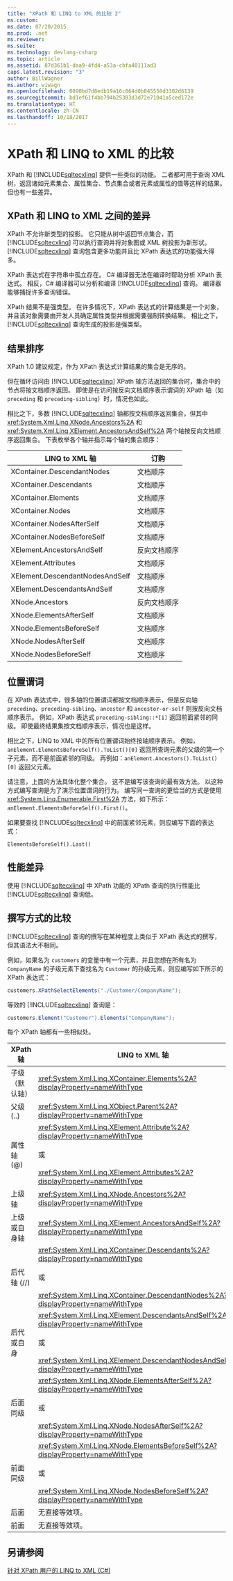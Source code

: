 ```yaml
---
title: "XPath 和 LINQ to XML 的比较 2"
ms.custom: 
ms.date: 07/20/2015
ms.prod: .net
ms.reviewer: 
ms.suite: 
ms.technology: devlang-csharp
ms.topic: article
ms.assetid: 87d361b1-daa9-4fd4-a53a-cbfa40111ad3
caps.latest.revision: "3"
author: BillWagner
ms.author: wiwagn
ms.openlocfilehash: 0890bd7d8edb19a16c864d0b845558d3302d6139
ms.sourcegitcommit: bd1ef61f4bb794b25383d3d72e71041a5ced172e
ms.translationtype: HT
ms.contentlocale: zh-CN
ms.lasthandoff: 10/18/2017
---
```

# <a name="comparison-of-xpath-and-linq-to-xml"></a>XPath 和 LINQ to XML 的比较
XPath 和 [!INCLUDE[sqltecxlinq](~/includes/sqltecxlinq-md.md)] 提供一些类似的功能。 二者都可用于查询 XML 树，返回诸如元素集合、属性集合、节点集合或者元素或属性的值等这样的结果。 但也有一些差异。  
  
## <a name="differences-between-xpath-and-linq-to-xml"></a>XPath 和 LINQ to XML 之间的差异  
 XPath 不允许新类型的投影。 它只能从树中返回节点集合，而 [!INCLUDE[sqltecxlinq](~/includes/sqltecxlinq-md.md)] 可以执行查询并将对象图或 XML 树投影为新形状。 [!INCLUDE[sqltecxlinq](~/includes/sqltecxlinq-md.md)] 查询包含更多功能并且比 XPath 表达式的功能强大得多。  
  
 XPath 表达式在字符串中孤立存在。 C# 编译器无法在编译时帮助分析 XPath 表达式。 相反，C# 编译器可以分析和编译 [!INCLUDE[sqltecxlinq](~/includes/sqltecxlinq-md.md)] 查询。 编译器能够捕捉许多查询错误。  
  
 XPath 结果不是强类型。 在许多情况下，XPath 表达式的计算结果是一个对象，并且该对象需要由开发人员确定属性类型并根据需要强制转换结果。 相比之下，[!INCLUDE[sqltecxlinq](~/includes/sqltecxlinq-md.md)] 查询生成的投影是强类型。  
  
## <a name="result-ordering"></a>结果排序  
 XPath 1.0 建议规定，作为 XPath 表达式计算结果的集合是无序的。  
  
 但在循环访问由 [!INCLUDE[sqltecxlinq](~/includes/sqltecxlinq-md.md)] XPath 轴方法返回的集合时，集合中的节点将按文档顺序返回。 即使是在访问按反向文档顺序表示谓词的 XPath 轴（如 `preceding` 和 `preceding-sibling`）时，情况也如此。  
  
 相比之下，多数 [!INCLUDE[sqltecxlinq](~/includes/sqltecxlinq-md.md)] 轴都按文档顺序返回集合，但其中 <xref:System.Xml.Linq.XNode.Ancestors%2A> 和 <xref:System.Xml.Linq.XElement.AncestorsAndSelf%2A> 两个轴按反向文档顺序返回集合。 下表枚举各个轴并指示每个轴的集合顺序：  
  
|LINQ to XML 轴|订购|  
|----------------------|--------------|  
|XContainer.DescendantNodes|文档顺序|  
|XContainer.Descendants|文档顺序|  
|XContainer.Elements|文档顺序|  
|XContainer.Nodes|文档顺序|  
|XContainer.NodesAfterSelf|文档顺序|  
|XContainer.NodesBeforeSelf|文档顺序|  
|XElement.AncestorsAndSelf|反向文档顺序|  
|XElement.Attributes|文档顺序|  
|XElement.DescendantNodesAndSelf|文档顺序|  
|XElement.DescendantsAndSelf|文档顺序|  
|XNode.Ancestors|反向文档顺序|  
|XNode.ElementsAfterSelf|文档顺序|  
|XNode.ElementsBeforeSelf|文档顺序|  
|XNode.NodesAfterSelf|文档顺序|  
|XNode.NodesBeforeSelf|文档顺序|  
  
## <a name="positional-predicates"></a>位置谓词  
 在 XPath 表达式中，很多轴的位置谓词都按文档顺序表示，但是反向轴 `preceding`、`preceding-sibling`、`ancestor` 和 `ancestor-or-self` 则按反向文档顺序表示。 例如，XPath 表达式 `preceding-sibling::*[1]` 返回前面紧邻的同级。 即使最终结果集按文档顺序表示，情况也是这样。  
  
 相比之下，LINQ to XML 中的所有位置谓词始终按轴顺序表示。 例如，`anElement.ElementsBeforeSelf().ToList()[0]` 返回所查询元素的父级的第一个子元素，而不是前面紧邻的同级。 再例如：`anElement.Ancestors().ToList()[0]` 返回父元素。  
  
 请注意，上面的方法具体化整个集合。 这不是编写该查询的最有效方法。 以这种方式编写查询是为了演示位置谓词的行为。 编写同一查询的更恰当的方式是使用 <xref:System.Linq.Enumerable.First%2A> 方法，如下所示：`anElement.ElementsBeforeSelf().First()`。  
  
 如果要查找 [!INCLUDE[sqltecxlinq](~/includes/sqltecxlinq-md.md)] 中的前面紧邻元素，则应编写下面的表达式：  
  
 `ElementsBeforeSelf().Last()`  
  
## <a name="performance-differences"></a>性能差异  
 使用 [!INCLUDE[sqltecxlinq](~/includes/sqltecxlinq-md.md)] 中 XPath 功能的 XPath 查询的执行性能比 [!INCLUDE[sqltecxlinq](~/includes/sqltecxlinq-md.md)] 查询低。  
  
## <a name="comparison-of-composition"></a>撰写方式的比较  
 [!INCLUDE[sqltecxlinq](~/includes/sqltecxlinq-md.md)] 查询的撰写在某种程度上类似于 XPath 表达式的撰写，但其语法大不相同。  
  
 例如，如果名为 `customers` 的变量中有一个元素，并且您想在所有名为 `CompanyName` 的子级元素下查找名为 `Customer` 的孙级元素，则应编写如下所示的 XPath 表达式：  
  
```csharp  
customers.XPathSelectElements("./Customer/CompanyName");  
```  
  
 等效的 [!INCLUDE[sqltecxlinq](~/includes/sqltecxlinq-md.md)] 查询是：  
  
```csharp  
customers.Element("Customer").Elements("CompanyName");  
```  
  
 每个 XPath 轴都有一些相似处。  
  
|XPath 轴|LINQ to XML 轴|  
|----------------|----------------------|  
|子级（默认轴）|<xref:System.Xml.Linq.XContainer.Elements%2A?displayProperty=nameWithType>|  
|父级 (..)|<xref:System.Xml.Linq.XObject.Parent%2A?displayProperty=nameWithType>|  
|属性轴 (@)|<xref:System.Xml.Linq.XElement.Attribute%2A?displayProperty=nameWithType><br /><br /> 或<br /><br /> <xref:System.Xml.Linq.XElement.Attributes%2A?displayProperty=nameWithType>|  
|上级轴|<xref:System.Xml.Linq.XNode.Ancestors%2A?displayProperty=nameWithType>|  
|上级或自身轴|<xref:System.Xml.Linq.XElement.AncestorsAndSelf%2A?displayProperty=nameWithType>|  
|后代轴 (//)|<xref:System.Xml.Linq.XContainer.Descendants%2A?displayProperty=nameWithType><br /><br /> 或<br /><br /> <xref:System.Xml.Linq.XContainer.DescendantNodes%2A?displayProperty=nameWithType>|  
|后代或自身|<xref:System.Xml.Linq.XElement.DescendantsAndSelf%2A?displayProperty=nameWithType><br /><br /> 或<br /><br /> <xref:System.Xml.Linq.XElement.DescendantNodesAndSelf%2A?displayProperty=nameWithType>|  
|后面同级|<xref:System.Xml.Linq.XNode.ElementsAfterSelf%2A?displayProperty=nameWithType><br /><br /> 或<br /><br /> <xref:System.Xml.Linq.XNode.NodesAfterSelf%2A?displayProperty=nameWithType>|  
|前面同级|<xref:System.Xml.Linq.XNode.ElementsBeforeSelf%2A?displayProperty=nameWithType><br /><br /> 或<br /><br /> <xref:System.Xml.Linq.XNode.NodesBeforeSelf%2A?displayProperty=nameWithType>|  
|后面|无直接等效项。|  
|前面|无直接等效项。|  
  
## <a name="see-also"></a>另请参阅  
 [针对 XPath 用户的 LINQ to XML (C#)](../../../../csharp/programming-guide/concepts/linq/linq-to-xml-for-xpath-users.md)

